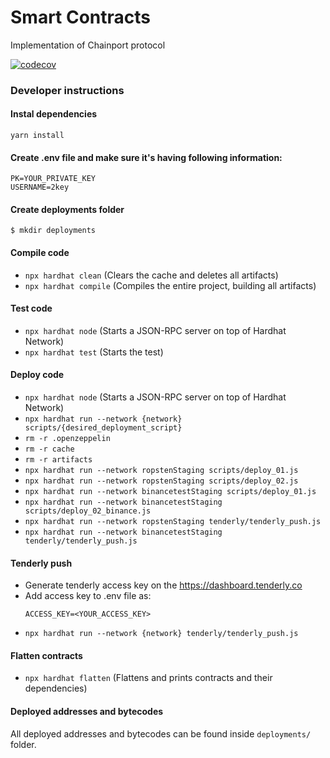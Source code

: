 # Smart Contracts

Implementation of Chainport protocol

[![codecov](https://codecov.io/gh/chainport/smart-contracts/branch/master/graph/badge.svg?token=EDOX8YQHGI)](https://codecov.io/gh/chainport/smart-contracts)

### Developer instructions

#### Instal dependencies
`yarn install`

#### Create .env file and make sure it's having following information:
```
PK=YOUR_PRIVATE_KEY 
USERNAME=2key
```

#### Create deployments folder
`$ mkdir deployments`

#### Compile code
- `npx hardhat clean` (Clears the cache and deletes all artifacts)
- `npx hardhat compile` (Compiles the entire project, building all artifacts)

#### Test code
- `npx hardhat node` (Starts a JSON-RPC server on top of Hardhat Network)
- `npx hardhat test` (Starts the test)

#### Deploy code
- `npx hardhat node` (Starts a JSON-RPC server on top of Hardhat Network)
- `npx hardhat run --network {network} scripts/{desired_deployment_script}`
- `rm -r .openzeppelin`
- `rm -r cache`
- `rm -r artifacts`
- `npx hardhat run --network ropstenStaging scripts/deploy_01.js`
- `npx hardhat run --network ropstenStaging scripts/deploy_02.js`
- `npx hardhat run --network binancetestStaging scripts/deploy_01.js`
- `npx hardhat run --network binancetestStaging scripts/deploy_02_binance.js`
- `npx hardhat run --network ropstenStaging tenderly/tenderly_push.js`
- `npx hardhat run --network binancetestStaging tenderly/tenderly_push.js`

#### Tenderly push
- Generate tenderly access key on the https://dashboard.tenderly.co
- Add access key to .env file as: 
  ```
  ACCESS_KEY=<YOUR_ACCESS_KEY>
  ```
- `npx hardhat run --network {network} tenderly/tenderly_push.js`


#### Flatten contracts
- `npx hardhat flatten` (Flattens and prints contracts and their dependencies)


#### Deployed addresses and bytecodes
All deployed addresses and bytecodes can be found inside `deployments/` folder.

